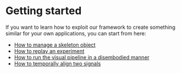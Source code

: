 # Getting started

If you want to learn how to exploit our framework to create something similar for your own applications, you can start from here:

- [How to manage a skeleton object](create_new_skeleton.md)
- [How to replay an experiment](replay_an_experiment.md)
- [How to run the visual pipeline in a disembodied manner](disembodied.md)
- [How to temporally align two signals](align_signals.md)
